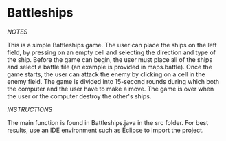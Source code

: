 # Battleships 

*NOTES*

This is a simple Battleships game. The user can place the ships on the left field, by pressing on an empty cell and selecting the direction and type of the ship. Before the game can begin, the user must place all of the ships and select a battle file (an example is provided in maps.battle). Once the game starts, the user can attack the enemy by clicking on a cell in the enemy field. The game is divided into 15-second rounds during which both the computer and the user have to make a move. The game is over when the user or the computer destroy the other's ships.

*INSTRUCTIONS*

The main function is found in Battleships.java in the src folder. For best results, use an IDE environment such as Eclipse to import the project.